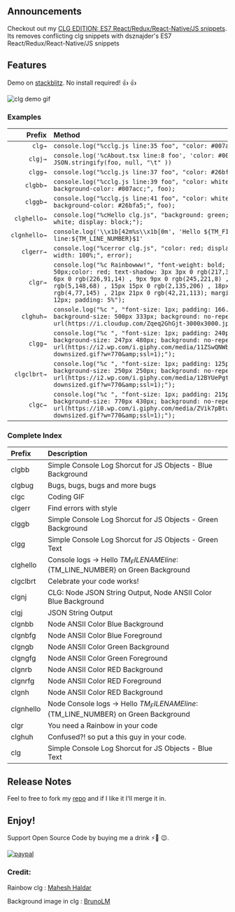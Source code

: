 ## Announcements

Checkout out my [CLG EDITION: ES7 React/Redux/React-Native/JS snippets](https://marketplace.visualstudio.com/items?itemName=alexkev.clg-edition-es7-react-js-snippets). Its removes conflicting clg snippets with dsznajder's ES7 React/Redux/React-Native/JS snippets

## Features

Demo on [stackblitz](https://stackblitz.com/edit/clg?embed=1&file=index.ts&hideExplorer=1&hideNavigation=1&view=editor "a live demo of the clg snippets"). No install required! 👍 👍

![clg demo gif](images/clg.gif)

### Examples

|      Prefix | Method                                                                                                                                                                                                                                                                                                                            |
| ----------: | :-------------------------------------------------------------------------------------------------------------------------------------------------------------------------------------------------------------------------------------------------------------------------------------------------------------------------------- |
|      `clg→` | `console.log("%cclg.js line:35 foo", "color: #007acc;", foo);`                                                                                                                                                                                                                                                                    |
|      `clgj→` | `console.log('%cAbout.tsx line:8 foo', 'color: #007acc;', JSON.stringify(foo, null, "\t" ))`                                                                                                                                                                                                                                                                    |
|     `clgg→` | `console.log("%cclg.js line:37 foo", "color: #26bfa5;", foo);`                                                                                                                                                                                                                                                                    |
|    `clgbb→` | `console.log("%cclg.js line:39 foo", "color: white; background-color: #007acc;", foo);`                                                                                                                                                                                                                                           |
|    `clggb→` | `console.log("%cclg.js line:41 foo", "color: white; background-color: #26bfa5;", foo);`                                                                                                                                                                                                                                           |
| `clghello→` | `console.log("%cHello clg.js", "background: green; color: white; display: block;");`                                                                                                                                                                                                                                              |
| `clgnhello→` | `console.log('\\x1b[42m%s\\x1b[0m', 'Hello ${TM_FILENAME} line:${TM_LINE_NUMBER}$1'`                                                                                                                                                                                                                                              |
|   `clgerr→` | `console.log("%cerror clg.js", "color: red; display: block; width: 100%;", error);`                                                                                                                                                                                                                                               |
|     `clgr→` | `console.log("%c Rainbowww!", "font-weight: bold; font-size: 50px;color: red; text-shadow: 3px 3px 0 rgb(217,31,38) , 6px 6px 0 rgb(226,91,14) , 9px 9px 0 rgb(245,221,8) , 12px 12px 0 rgb(5,148,68) , 15px 15px 0 rgb(2,135,206) , 18px 18px 0 rgb(4,77,145) , 21px 21px 0 rgb(42,21,113); margin-bottom: 12px; padding: 5%");` |
|   `clghuh→` | `console.log("%c ", "font-size: 1px; padding: 166.5px 250px; background-size: 500px 333px; background: no-repeat url(https://i.cloudup.com/Zqeq2GhGjt-3000x3000.jpeg);");`                                                                                                                                                        |
|     `clgg→` | `console.log("%c ", "font-size: 1px; padding: 240px 123.5px; background-size: 247px 480px; background: no-repeat url(https://i2.wp.com/i.giphy.com/media/11ZSwQNWba4YF2/giphy-downsized.gif?w=770&amp;ssl=1);");`                                                                                                                 |
| `clgclbrt→` | `console.log("%c ", "font-size: 1px; padding: 125px 125px; background-size: 250px 250px; background: no-repeat url(https://i2.wp.com/i.giphy.com/media/12BYUePgtn7sis/giphy-downsized.gif?w=770&amp;ssl=1);");`                                                                                                                   |
|     `clgc→` | `console.log("%c ", "font-size: 1px; padding: 215px 385px; background-size: 770px 430px; background: no-repeat url(https://i0.wp.com/i.giphy.com/media/ZVik7pBtu9dNS/giphy-downsized.gif?w=770&amp;ssl=1);");`                                                                                                                    |
### Complete Index

| Prefix | Description | 
| :---- | :------- | 
| clgbb | Simple Console Log Shorcut for JS Objects - Blue Background | 
| clgbug | Bugs, bugs, bugs and more bugs | 
| clgc | Coding GIF | 
| clgerr | Find errors with style | 
| clggb | Simple Console Log Shorcut for JS Objects - Green Background | 
| clgg | Simple Console Log Shorcut for JS Objects - Green Text | 
| clghello | Console logs ->  Hello ${TM_FILENAME} line:${TM_LINE_NUMBER} on Green Background | 
| clgclbrt | Celebrate your code works! | 
| clgnj | CLG: Node JSON String Output, Node ANSII Color Blue Background | 
| clgj | JSON String Output | 
| clgnbb | Node ANSII Color Blue Background | 
| clgnbfg | Node ANSII Color Blue Foreground | 
| clgngb | Node ANSII Color Green Background | 
| clgngfg | Node ANSII Color Green Foreground | 
| clgnrb | Node ANSII Color RED Background | 
| clgnrfg | Node ANSII Color RED Foreground | 
| clgnh | Node ANSII Color RED Background | 
| clgnhello | Node Console logs ->  Hello ${TM_FILENAME} line:${TM_LINE_NUMBER} on Green Background | 
| clgr | You need a Rainbow in your code | 
| clghuh | Confused?! so put a this guy in your code. | 
| clg | Simple Console Log Shorcut for JS Objects - Blue Text | 
  
  
## Release Notes
Feel to free to fork my [repo](https://github.com/alexkev/clg) and if I like it I'll merge it in.

## Enjoy!

Support Open Source Code by buying me a drink ⚡🥤 😉.

[![paypal](https://www.paypalobjects.com/en_US/i/btn/btn_donateCC_LG.gif)](https://www.paypal.com/cgi-bin/webscr?cmd=_donations&business=axel720%40gmail.com&currency_code=USD&source=url)

### Credit:

Rainbow clg : [Mahesh Haldar](https://hackernoon.com/styling-logs-in-browser-console-2ec0807dc91a)

Background image in clg : [BrunoLM](https://stackoverflow.com/questions/26283936/stylized-console-logging)
